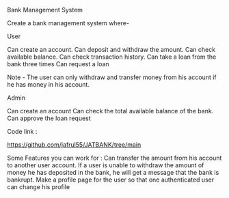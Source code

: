 Bank Management System

Create a bank management system where-

User

Can create an account.
Can deposit and withdraw the amount. 
Can check available balance.
Can check transaction history.
Can take a loan from the bank three times
Can request a loan

Note - The user can only withdraw and transfer money from his account if he has money in his account.


Admin 

Can create an account
Can check the total available balance of the bank.
Can approve the loan request

Code link :

https://github.com/jafrul55/JATBANK/tree/main
 
Some Features you can work for : 
Can transfer the amount from his account to another user account.
If a user is unable to withdraw the amount of money he has deposited in the bank, he will get a message that the bank is bankrupt.
Make a profile page for the user so that one authenticated user can change his profile

